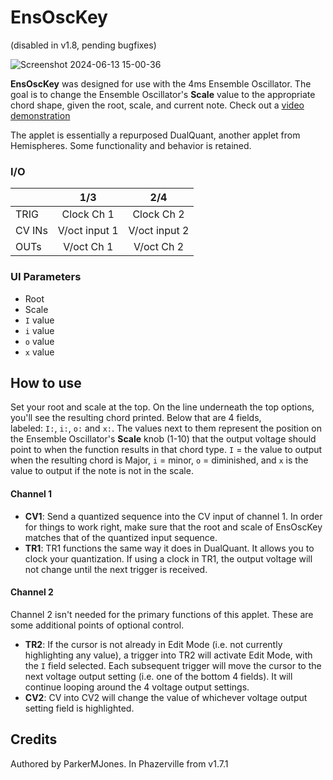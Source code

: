 # EnsOscKey

(disabled in v1.8, pending bugfixes)

![Screenshot 2024-06-13 15-00-36](https://github.com/djphazer/O_C-Phazerville/assets/109086194/f0c00813-1747-4e0c-bc3b-9442e5430760)

**EnsOscKey** was designed for use with the 4ms Ensemble Oscillator. The goal is to change the Ensemble Oscillator's **Scale** value to the appropriate chord shape, given the root, scale, and current note. Check out a [video demonstration](https://youtu.be/lqLH0176VFw?si=NIXoEPxWpawai7iP)

The applet is essentially a repurposed DualQuant, another applet from Hemispheres. Some functionality and behavior is retained.

### I/O

|        |      1/3      |      2/4      |
| ------ | :-----------: | :-----------: |
| TRIG   |  Clock Ch 1   |  Clock Ch 2   |
| CV INs | V/oct input 1 | V/oct input 2 |
| OUTs   |  V/oct Ch 1   |  V/oct Ch 2   |

### UI Parameters
* Root
* Scale
* `I` value
* `i` value
* `o` value
* `x` value

## How to use

Set your root and scale at the top. On the line underneath the top options, you'll see the resulting chord printed. Below that are 4 fields, labeled: `I:`, `i:`, `o:` and `x:`. The values next to them represent the position on the Ensemble Oscillator's **Scale** knob (1-10) that the output voltage should point to when the function results in that chord type. `I` = the value to output when the resulting chord is Major, `i` = minor, `o` = diminished, and `x` is the value to output if the note is not in the scale.

#### Channel 1

- **CV1**: Send a quantized sequence into the CV input of channel 1. In order for things to work right, make sure that the root and scale of EnsOscKey matches that of the quantized input sequence.
- **TR1**: TR1 functions the same way it does in DualQuant. It allows you to clock your quantization. If using a clock in TR1, the output voltage will not change until the next trigger is received.

#### Channel 2

Channel 2 isn't needed for the primary functions of this applet. These are some additional points of optional control.

- **TR2**: If the cursor is not already in Edit Mode (i.e. not currently highlighting any value), a trigger into TR2 will activate Edit Mode, with the `I` field selected. Each subsequent trigger will move the cursor to the next voltage output setting (i.e. one of the bottom 4 fields). It will continue looping around the 4 voltage output settings.
- **CV2**: CV into CV2 will change the value of whichever voltage output setting field is highlighted.

## Credits
Authored by ParkerMJones. In Phazerville from v1.7.1
